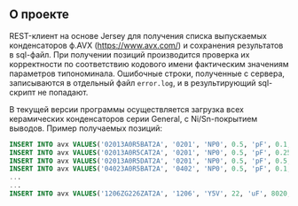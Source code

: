 ## О проекте

REST-клиент на основе Jersey для получения списка выпускаемых конденсаторов ф.AVX (https://www.avx.com/) и сохранения результатов в sql-файл. При получении позиций производится проверка их корректности по соответствию кодового имени фактическим значениям параметров типономинала. Ошибочные строки, полученные с сервера, записываются в отдельный файл `error.log`, и в результирующий sql-скрипт не попадают.

В текущей версии программы осуществляется загрузка всех керамических конденсаторов серии General, с Ni/Sn-покрытием выводов. Пример получаемых позиций:

```sql
INSERT INTO avx VALUES('02013A0R5BAT2A', '0201', 'NP0', 0.5, 'pF', 0.1, 25);
INSERT INTO avx VALUES('02013A0R5CAT2A', '0201', 'NP0', 0.5, 'pF', 0.25, 25);
INSERT INTO avx VALUES('02013A0R5DAT2A', '0201', 'NP0', 0.5, 'pF', 0.5, 25);
INSERT INTO avx VALUES('04023A0R5BAT2A', '0402', 'NP0', 0.5, 'pF', 0.1, 25);
...
...
INSERT INTO avx VALUES('1206ZG226ZAT2A', '1206', 'Y5V', 22, 'uF', 8020, 10);
```
